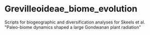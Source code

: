 # Grevilleoideae_biome_evolution
 Scripts for biogeographic and diversification analyses for Skeels et al. "Paleo-biome dynamics shaped a large Gondwanan plant radiation"
